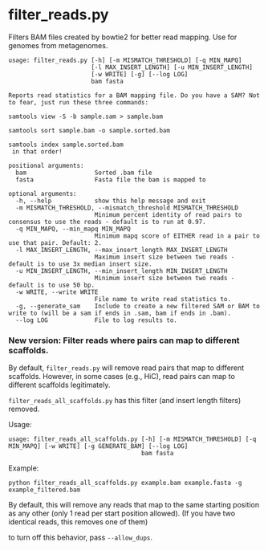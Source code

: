 # filter_reads.py
Filters BAM files created by bowtie2 for better read mapping. Use for genomes from metagenomes.
```
usage: filter_reads.py [-h] [-m MISMATCH_THRESHOLD] [-q MIN_MAPQ]
                       [-l MAX_INSERT_LENGTH] [-u MIN_INSERT_LENGTH]
                       [-w WRITE] [-g] [--log LOG]
                       bam fasta

Reports read statistics for a BAM mapping file. Do you have a SAM? Not to fear, just run these three commands:
 
samtools view -S -b sample.sam > sample.bam

samtools sort sample.bam -o sample.sorted.bam

samtools index sample.sorted.bam
 in that order!

positional arguments:
  bam                   Sorted .bam file
  fasta                 Fasta file the bam is mapped to

optional arguments:
  -h, --help            show this help message and exit
  -m MISMATCH_THRESHOLD, --mismatch_threshold MISMATCH_THRESHOLD
                        Minimum percent identity of read pairs to consensus to use the reads - default is to run at 0.97.
  -q MIN_MAPQ, --min_mapq MIN_MAPQ
                        Minimum mapq score of EITHER read in a pair to use that pair. Default: 2.
  -l MAX_INSERT_LENGTH, --max_insert_length MAX_INSERT_LENGTH
                        Maximum insert size between two reads - default is to use 3x median insert size.
  -u MIN_INSERT_LENGTH, --min_insert_length MIN_INSERT_LENGTH
                        Minimum insert size between two reads - default is to use 50 bp.
  -w WRITE, --write WRITE
                        File name to write read statistics to.
  -g, --generate_sam    Include to create a new filtered SAM or BAM to write to (will be a sam if ends in .sam, bam if ends in .bam).
  --log LOG             File to log results to.

```

### New version: Filter reads where pairs can map to different scaffolds.

By default, `filter_reads.py` will remove read pairs that map to different scaffolds. However, in some cases (e.g., HiC), 
read pairs can map to different scaffolds legitimately. 

`filter_reads_all_scaffolds.py` has this filter (and insert length filters) removed. 

Usage:
```
usage: filter_reads_all_scaffolds.py [-h] [-m MISMATCH_THRESHOLD] [-q MIN_MAPQ] [-w WRITE] [-g GENERATE_BAM] [--log LOG]
                                     bam fasta
```

Example:


```
python filter_reads_all_scaffolds.py example.bam example.fasta -g example_filtered.bam
```

By default, this will remove any reads that map to the same starting position as any other (only 1 read per start position allowed). 
(If you have two identical reads, this removes one of them)

to turn off this behavior, pass `--allow_dups`.


